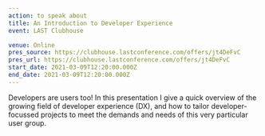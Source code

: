 ```yaml
---
action: to speak about
title: An Introduction to Developer Experience
event: LAST Clubhouse

venue: Online
pres_source: https://clubhouse.lastconference.com/offers/jt4DeFvC
pres_url: https://clubhouse.lastconference.com/offers/jt4DeFvC
start_date: 2021-03-09T12:20:00.000Z
end_date: 2021-03-09T12:20:00.000Z
---
```

Developers are users too! In this presentation I give a quick overview of the growing field of developer experience (DX), and how to tailor developer-focussed projects to meet the demands and needs of this very particular user group.